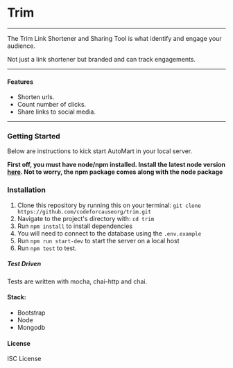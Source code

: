# Trim
<hr>

The Trim Link Shortener and Sharing Tool is what identify and engage your audience.

Not just a link shortener but branded and can track engagements.

<hr/>

#### Features
- Shorten urls.
- Count number of clicks.
- Share links to social media. 

<hr/>

### Getting Started
 Below are instructions to kick start AutoMart in your local server.

 **First off, you must have node/npm installed. Install the latest node version [here](https://nodejs.org/en/download/). Not to worry, the npm package comes along with the node package**

 ### Installation
 
 1. Clone this repository by running this on your terminal: `git clone https://github.com/codeforcauseorg/trim.git`
 2. Navigate to the project's directory with: `cd trim`
 3. Run `npm install` to install dependencies
 4. You will need to connect to the database using the `.env.example`
 5. Run  `npm run start-dev` to start the server on a local host
 6. Run `npm test` to test.
 
##### Test Driven
Tests are written with mocha, chai-http and chai.

#### Stack:
* Bootstrap
* Node
* Mongodb

#### License

ISC License

    
